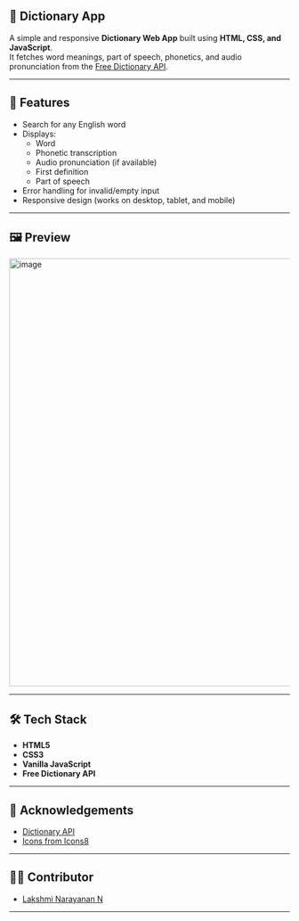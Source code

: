 ## 📖 Dictionary App

A simple and responsive **Dictionary Web App** built using **HTML, CSS, and JavaScript**.  
It fetches word meanings, part of speech, phonetics, and audio pronunciation from the [Free Dictionary API](https://dictionaryapi.dev/).

---

## 🚀 Features
- Search for any English word
- Displays:
  - Word
  - Phonetic transcription
  - Audio pronunciation (if available)
  - First definition
  - Part of speech
- Error handling for invalid/empty input
- Responsive design (works on desktop, tablet, and mobile)

---

## 🖼️ Preview
<img width="1366" height="768" alt="image" src="https://github.com/user-attachments/assets/7955595a-c011-4f75-928a-ca34a6aafc24" />


---

## 🛠️ Tech Stack
- **HTML5**
- **CSS3**
- **Vanilla JavaScript**
- **Free Dictionary API**

---

## 🙌 Acknowledgements

- [Dictionary API](https://dictionaryapi.dev/)
- [Icons from Icons8](https://icons8.com/)

---

## 👨‍💻 Contributor

- [Lakshmi Narayanan N](https://github.com/lakshminarayanan05)

---
